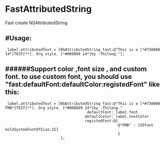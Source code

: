 # FastAttributedString
Fast create NSAttributedString

#Usage:
--------
    _label.attributedText = [NSAttributedString fast:@"This is a [*#730000 14*]TEST[**]. Org style. [*#008899 24*]by -Thilong."];
   
######Support color ,font size , and custom font. to use custom font, you should use "fast:defaultFont:defaultColor:registedFont" like this:
---------
    _label.attributedText = [NSAttributedString fast:@"This is a [*#730000 FMB*]TEST[**]. Org style. [*#008899 24*]by -Thilong."
                                         defaultFont:_label.font
                                        defaultColor:_label.textColor
                                        registedFont:@{
                                                       @"FMB" : [UIFont boldSystemFontOfSize:32]
                                                       }
                             ];
